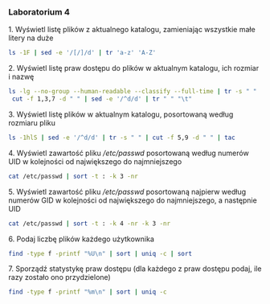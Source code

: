 ### Laboratorium 4

1\. Wyświetl listę plików z aktualnego katalogu, zamieniając wszystkie małe litery na duże
```sh
ls -1F | sed -e '/[/]/d' | tr 'a-z' 'A-Z'
```
2\. Wyświetl listę praw dostępu do plików w aktualnym katalogu, ich rozmiar i nazwę
```sh
ls -lg --no-group --human-readable --classify --full-time | tr -s " " | \
 cut -f 1,3,7 -d " " | sed -e '/^d/d' | tr " " "\t"
```
3\. Wyświetl listę plików w aktualnym katalogu, posortowaną według rozmiaru pliku
```sh
ls -1hlS | sed -e '/^d/d' | tr -s " " | cut -f 5,9 -d " " | tac 
```
4\. Wyświetl zawartość pliku */etc/passwd* posortowaną według numerów UID w kolejności 
od największego do najmniejszego
```sh
cat /etc/passwd | sort -t : -k 3 -nr
```
5\. Wyświetl zawartość pliku */etc/passwd* posortowaną najpierw według numerów GID 
w kolejności od największego do najmniejszego, a następnie UID
```sh
cat /etc/passwd | sort -t : -k 4 -nr -k 3 -nr
```
6\. Podaj liczbę plików każdego użytkownika
```sh
find -type f -printf "%U\n" | sort | uniq -c | sort
```
7\. Sporządź statystykę praw dostępu (dla każdego z praw dostępu podaj, ile razy zostało 
ono przydzielone)
```sh
find -type f -printf "%m\n" | sort | uniq -c
```
